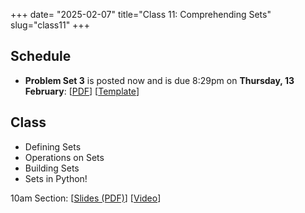 +++
date= "2025-02-07"
title="Class 11: Comprehending Sets"
slug="class11"
+++

## Schedule

- **Problem Set 3** is posted now and is due 8:29pm on
**Thursday, 13 February**: [[PDF](/docs/ps3.pdf)] [[Template](https://www.overleaf.com/read/tcvjnjjpmjrr#db92dc)]

## Class

- Defining Sets
- Operations on Sets
- Building Sets
- Sets in Python!

10am Section: [[Slides (PDF)](https://www.dropbox.com/scl/fi/a4j6i993k01st41blk627/cs2120-class11-dave.pdf?rlkey=lmav01f15l983ob1v1q61e9as&dl=0)] [[Video](https://uva.hosted.panopto.com/Panopto/Pages/Viewer.aspx?id=379af453-3b41-4ba8-8d3b-b27d00f704a1)]  
<!--
2pm Section: [[Slides (PDF)](https://virginia.box.com/s/u6h7s622al3k2e0kxti1nagut6xmu6cj)] [[Video](https://uva.hosted.panopto.com/Panopto/Pages/Viewer.aspx?id=9eabd1f5-c208-424f-9678-b279013944af)]
-->